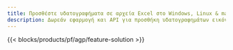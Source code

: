 ```yaml
---
title: Προσθέστε υδατογραφήματα σε αρχεία Excel στο Windows, Linux & macOS
description: Δωρεάν εφαρμογή και API για προσθήκη υδατογραφημάτων εικόνας ή κειμένου σε αρχεία XLS, XLSX και ODS
---
```

{{< blocks/products/pf/agp/feature-solution >}} 

